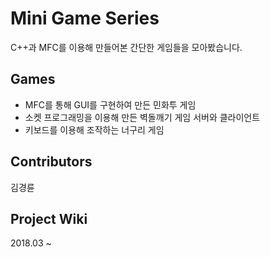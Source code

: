 # Mini Game Series

C++과 MFC를 이용해 만들어본 간단한 게임들을 모아봤습니다.

## Games

- MFC를 통해 GUI를 구현하여 만든 민화투 게임
- 소켓 프로그래밍을 이용해 만든 벽돌깨기 게임 서버와 클라이언트
- 키보드를 이용해 조작하는 너구리 게임

## Contributors

김경륜

## Project Wiki

2018.03 ~
